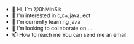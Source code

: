 - 👋 Hi, I’m @0hMinSik
- 👀 I’m interested in c,c+,java..ect
- 🌱 I’m currently learning java
- 💞️ I’m looking to collaborate on ...
- 📫 How to reach me You can send me an email.

<!---
0hMinSik/0hMinSik is a ✨ special ✨ repository because its `README.md` (this file) appears on your GitHub profile.
You can click the Preview link to take a look at your changes.
--->
